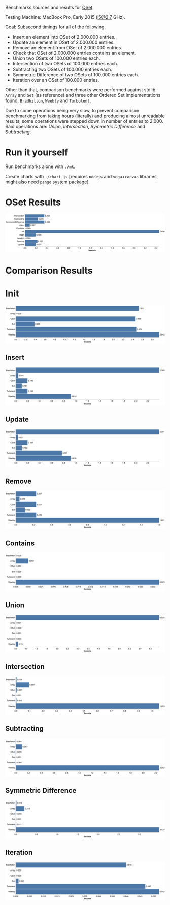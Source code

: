 Benchmarks sources and results for [OSet](https://github.com/sciv-img/OSet).

Testing Machine: MacBook Pro, Early 2015 (i5@2.7 GHz).

Goal: Subsecond timings for all of the following.

* Insert an element into OSet of 2.000.000 entries.
* Update an element in OSet of 2.000.000 entries.
* Remove an element from OSet of 2.000.000 entries.
* Check that OSet of 2.000.000 entries contains an element.
* Union two OSets of 100.000 entries each.
* Intersection of two OSets of 100.000 entries each.
* Subtracting two OSets of 100.000 entries each.
* Symmetric Difference of two OSets of 100.000 entries each.
* Iteration over an OSet of 100.000 entries.

Other than that, comparison benchmarks were performed against stdlib `Array` and `Set` (as reference) and three other Ordered Set implementations found, [`Bradhilton`](https://github.com/bradhilton/OrderedSet), [`Weebly`](https://github.com/Weebly/OrderedSet) and [`Turbolent`](https://github.com/turbolent/OrderedSet).

Due to some operations being very slow, to prevent comparison benchmarking from taking hours (literally) and producing almost unreadable results, some operations were stepped down in number of entries to 2.000. Said operations are: *Union*, *Intersection*, *Symmetric Difference* and *Subtracting*.

# Run it yourself

Run benchmarks alone with `./mk`.

Create charts with `./chart.js` [requires `nodejs` and `vega`+`canvas` libraries, might also need `pango` system package].

# OSet Results
![OSetOnlyBenchmarks](Results/oset.png)
# Comparison Results
# Init
![Init](Results/Init.png)
## Insert
![Insert](Results/Insert.png)
## Update
![Update](Results/Update.png)
## Remove
![Remove](Results/Remove.png)
## Contains
![Contains](Results/Contains.png)
## Union
![Union](Results/Union.png)
## Intersection
![Intersection](Results/Intersection.png)
## Subtracting
![Subtracting](Results/Subtracting.png)
## Symmetric Difference
![SymmetricDifference](Results/SymmetricDifference.png)
## Iteration
![Iteration](Results/Iteration.png)
